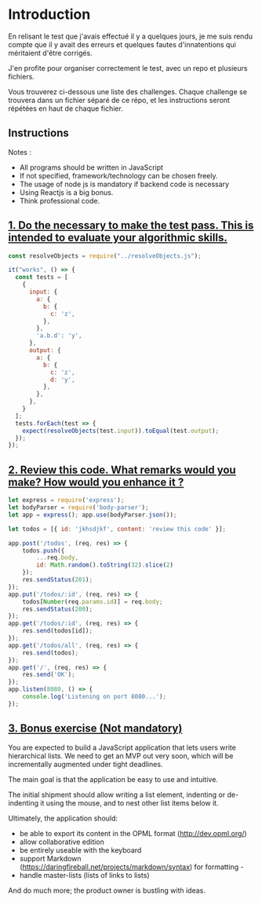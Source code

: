 # Introduction

En relisant le test que j'avais effectué il y a quelques jours, je me suis rendu compte que il y avait des erreurs et quelques fautes d'innatentions qui méritaient d'être corrigés.

J'en profite pour organiser correctement le test, avec un repo et plusieurs fichiers.

Vous trouverez ci-dessous une liste des challenges. Chaque challenge se trouvera dans un fichier séparé de ce répo, et les instructions seront répétées en haut de chaque fichier.

## Instructions

Notes :
- All programs should be written in JavaScript
- If not specified, framework/technology can be chosen freely.
- The usage of node js is mandatory if backend code is necessary
- Using Reactjs is a big bonus.
- Think professional code. 

## [1. Do the necessary to make the test pass. This is intended to evaluate your algorithmic skills.](01_Road_to_headache.md)

```js
const resolveObjects = require("../resolveObjects.js");

it("works", () => {
  const tests = [
    {
      input: {
        a: {
          b: {
            c: 'z',
          },
        },
        'a.b.d': 'y',
      },
      output: {
        a: {
          b: {
            c: 'z',
            d: 'y',
          },
        },
      },
    }
  ];
  tests.forEach(test => {
    expect(resolveObjects(test.input)).toEqual(test.output);
  });
});
```

## [2. Review this code. What remarks would you make? How would you enhance it ?](./02_Who_wrote_this_node.md)

```js
let express = require('express');
let bodyParser = require('body-parser');
let app = express(); app.use(bodyParser.json());

let todos = [{ id: 'jkhsdjkf', content: 'review this code' }];

app.post('/todos', (req, res) => {
    todos.push({
        ...req.body,
        id: Math.random().toString(32).slice(2)
    });
    res.sendStatus(201);
});
app.put('/todos/:id', (req, res) => {
    todos[Number(req.params.id)] = req.body;
    res.sendStatus(200);
});
app.get('/todos/:id', (req, res) => {
    res.send(todos[id]);
});
app.get('/todos/all', (req, res) => {
    res.send(todos);
});
app.get('/', (req, res) => {
    res.send('OK');
});
app.listen(8080, () => {
    console.log('Listening on port 8080...');
});
```

## [3. Bonus exercise (Not mandatory)](./03_Amazing_po_strikes_back.md)

You are expected to build a JavaScript application that lets users write hierarchical lists. 
We need to get an MVP out very soon, which will be incrementally augmented under tight deadlines. 

The main goal is that the application be easy to use and intuitive. 

The initial shipment should allow writing a list element, indenting or de-indenting it using the mouse, and to nest other list items below it. 

Ultimately, the application should:
- be able to export its content in the OPML format (http://dev.opml.org/)
- allow collaborative edition
- be entirely useable with the keyboard
- support Markdown (https://daringfireball.net/projects/markdown/syntax) for formatting -
- handle master-lists (lists of links to lists) 

And do much more; the product owner is bustling with ideas. 